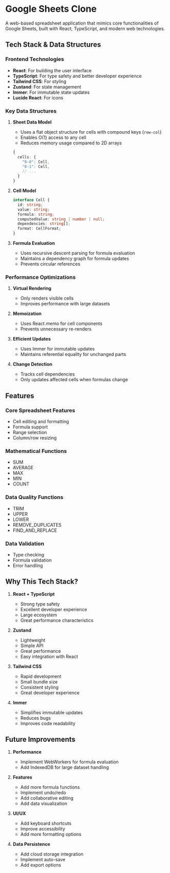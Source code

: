 # Google Sheets Clone

A web-based spreadsheet application that mimics core functionalities of Google Sheets, built with React, TypeScript, and modern web technologies.

## Tech Stack & Data Structures

### Frontend Technologies
- **React**: For building the user interface
- **TypeScript**: For type safety and better developer experience
- **Tailwind CSS**: For styling
- **Zustand**: For state management
- **Immer**: For immutable state updates
- **Lucide React**: For icons

### Key Data Structures

1. **Sheet Data Model**
   - Uses a flat object structure for cells with compound keys (`row-col`)
   - Enables O(1) access to any cell
   - Reduces memory usage compared to 2D arrays
   ```typescript
   {
     cells: {
       "0-0": Cell,
       "0-1": Cell,
       // ...
     }
   }
   ```

2. **Cell Model**
   ```typescript
   interface Cell {
     id: string;
     value: string;
     formula: string;
     computedValue: string | number | null;
     dependencies: string[];
     format: CellFormat;
   }
   ```

3. **Formula Evaluation**
   - Uses recursive descent parsing for formula evaluation
   - Maintains a dependency graph for formula updates
   - Prevents circular references

### Performance Optimizations

1. **Virtual Rendering**
   - Only renders visible cells
   - Improves performance with large datasets

2. **Memoization**
   - Uses React.memo for cell components
   - Prevents unnecessary re-renders

3. **Efficient Updates**
   - Uses Immer for immutable updates
   - Maintains referential equality for unchanged parts

4. **Change Detection**
   - Tracks cell dependencies
   - Only updates affected cells when formulas change

## Features

### Core Spreadsheet Features
- Cell editing and formatting
- Formula support
- Range selection
- Column/row resizing

### Mathematical Functions
- SUM
- AVERAGE
- MAX
- MIN
- COUNT

### Data Quality Functions
- TRIM
- UPPER
- LOWER
- REMOVE_DUPLICATES
- FIND_AND_REPLACE

### Data Validation
- Type checking
- Formula validation
- Error handling

## Why This Tech Stack?

1. **React + TypeScript**
   - Strong type safety
   - Excellent developer experience
   - Large ecosystem
   - Great performance characteristics

2. **Zustand**
   - Lightweight
   - Simple API
   - Great performance
   - Easy integration with React

3. **Tailwind CSS**
   - Rapid development
   - Small bundle size
   - Consistent styling
   - Great developer experience

4. **Immer**
   - Simplifies immutable updates
   - Reduces bugs
   - Improves code readability

## Future Improvements

1. **Performance**
   - Implement WebWorkers for formula evaluation
   - Add IndexedDB for large dataset handling

2. **Features**
   - Add more formula functions
   - Implement undo/redo
   - Add collaborative editing
   - Add data visualization

3. **UI/UX**
   - Add keyboard shortcuts
   - Improve accessibility
   - Add more formatting options

4. **Data Persistence**
   - Add cloud storage integration
   - Implement auto-save
   - Add export options